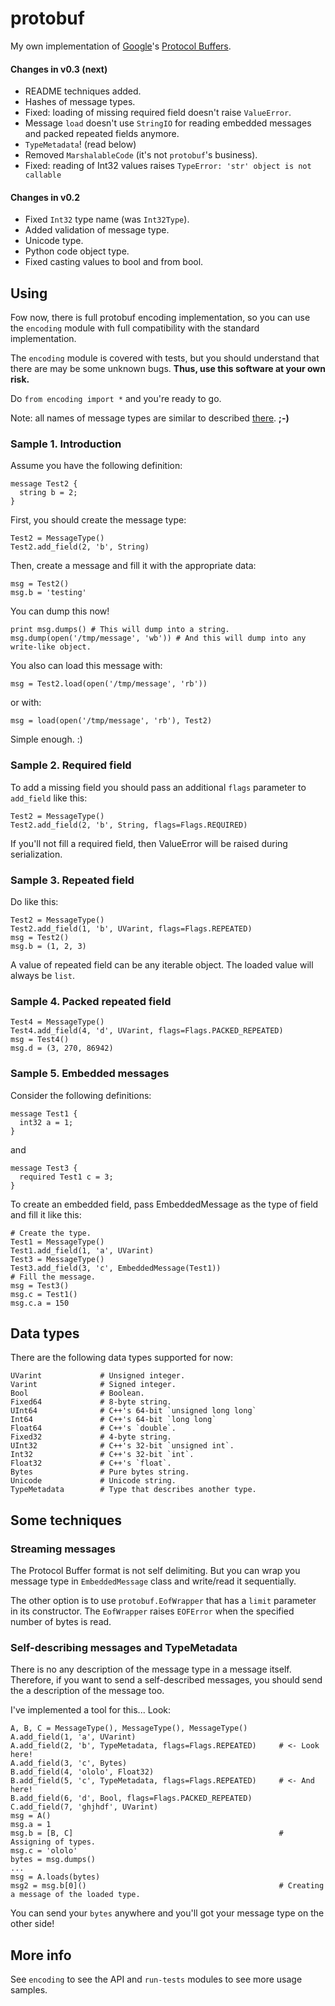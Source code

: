 protobuf
========

My own implementation of [Google](http://www.google.com)'s [Protocol Buffers](http://code.google.com/apis/protocolbuffers/docs/encoding.html).

#### Changes in v0.3 (next)

-   README techniques added.
-   Hashes of message types.
-   Fixed: loading of missing required field doesn't raise `ValueError`.
-   Message `load` doesn't use `StringIO` for reading embedded messages and packed repeated fields anymore.
-   `TypeMetadata`! (read below)
-   Removed `MarshalableCode` (it's not `protobuf`'s business).
-   Fixed: reading of Int32 values raises `TypeError: 'str' object is not callable`

#### Changes in v0.2

-   Fixed `Int32` type name (was `Int32Type`).
-   Added validation of message type.
-   Unicode type.
-   Python code object type.
-   Fixed casting values to bool and from bool.

Using
-----

Fow now, there is full protobuf encoding implementation, so you can use the `encoding` module with full compatibility with the standard implementation.

The `encoding` module is covered with tests, but you should understand that there are may be some unknown bugs. **Thus, use this software at your own risk.**

Do `from encoding import *` and you're ready to go.

Note: all names of message types are similar to described [there](http://code.google.com/apis/protocolbuffers/docs/encoding.html). **;-)**

### Sample 1. Introduction

Assume you have the following definition:

    message Test2 {
      string b = 2;
    }
    
First, you should create the message type:

    Test2 = MessageType()
    Test2.add_field(2, 'b', String)
    
Then, create a message and fill it with the appropriate data:

    msg = Test2()
    msg.b = 'testing'
    
You can dump this now!

    print msg.dumps() # This will dump into a string.
    msg.dump(open('/tmp/message', 'wb')) # And this will dump into any write-like object.
    
You also can load this message with:

    msg = Test2.load(open('/tmp/message', 'rb'))

or with:

    msg = load(open('/tmp/message', 'rb'), Test2)
    
Simple enough. :)

### Sample 2. Required field

To add a missing field you should pass an additional `flags` parameter to `add_field` like this:

    Test2 = MessageType()
    Test2.add_field(2, 'b', String, flags=Flags.REQUIRED)
    
If you'll not fill a required field, then ValueError will be raised during serialization.

### Sample 3. Repeated field

Do like this:

    Test2 = MessageType()
    Test2.add_field(1, 'b', UVarint, flags=Flags.REPEATED)
    msg = Test2()
    msg.b = (1, 2, 3)
    
A value of repeated field can be any iterable object. The loaded value will always be `list`.

### Sample 4. Packed repeated field

    Test4 = MessageType()
    Test4.add_field(4, 'd', UVarint, flags=Flags.PACKED_REPEATED)
    msg = Test4()
    msg.d = (3, 270, 86942)
    
### Sample 5. Embedded messages

Consider the following definitions:

    message Test1 {
      int32 a = 1;
    }
    
and
    
    message Test3 {
      required Test1 c = 3;
    }
    
To create an embedded field, pass EmbeddedMessage as the type of field and fill it like this:

    # Create the type.
    Test1 = MessageType()
    Test1.add_field(1, 'a', UVarint)
    Test3 = MessageType()
    Test3.add_field(3, 'c', EmbeddedMessage(Test1))
    # Fill the message.
    msg = Test3()
    msg.c = Test1()
    msg.c.a = 150
    
Data types
----------

There are the following data types supported for now:

    UVarint             # Unsigned integer.
    Varint              # Signed integer.
    Bool                # Boolean.
    Fixed64             # 8-byte string.
    UInt64              # C++'s 64-bit `unsigned long long`
    Int64               # C++'s 64-bit `long long`
    Float64             # C++'s `double`.
    Fixed32             # 4-byte string.
    UInt32              # C++'s 32-bit `unsigned int`.
    Int32               # C++'s 32-bit `int`.
    Float32             # C++'s `float`.
    Bytes               # Pure bytes string.
    Unicode             # Unicode string.
    TypeMetadata        # Type that describes another type.

Some techniques
---------------

### Streaming messages

The Protocol Buffer format is not self delimiting. But you can wrap you message type in `EmbeddedMessage` class and write/read it sequentially.

The other option is to use `protobuf.EofWrapper` that has a `limit` parameter in its constructor. The `EofWrapper` raises `EOFError` when the specified number of bytes is read.

### Self-describing messages and TypeMetadata

There is no any description of the message type in a message itself. Therefore, if you want to send a self-described messages, you should send the a description of the message too.

I've implemented a tool for this... Look:

    A, B, C = MessageType(), MessageType(), MessageType()
    A.add_field(1, 'a', UVarint)
    A.add_field(2, 'b', TypeMetadata, flags=Flags.REPEATED)     # <- Look here!
    A.add_field(3, 'c', Bytes)
    B.add_field(4, 'ololo', Float32)
    B.add_field(5, 'c', TypeMetadata, flags=Flags.REPEATED)     # <- And here!
    B.add_field(6, 'd', Bool, flags=Flags.PACKED_REPEATED)
    C.add_field(7, 'ghjhdf', UVarint)
    msg = A()
    msg.a = 1
    msg.b = [B, C]                                              # Assigning of types.
    msg.c = 'ololo'
    bytes = msg.dumps()
    ...
    msg = A.loads(bytes)
    msg2 = msg.b[0]()                                           # Creating a message of the loaded type.
    
You can send your `bytes` anywhere and you'll got your message type on the other side!

More info
---------

See `encoding` to see the API and `run-tests` modules to see more usage samples.
    

